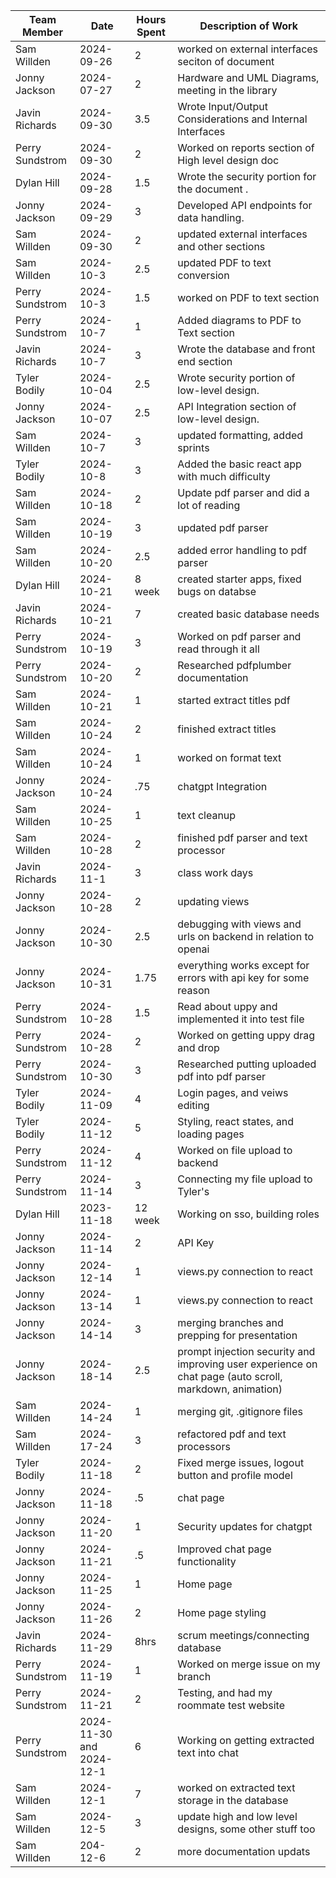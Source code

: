 | Team Member     | Date       | Hours Spent | Description of Work                                         |
|-----------------|------------|-------------|-------------------------------------------------------------|
| Sam Willden     | 2024-09-26 | 2           | worked on external interfaces seciton of document           |
| Jonny Jackson   | 2024-07-27 | 2           | Hardware and UML Diagrams, meeting in the library           |
| Javin Richards  | 2024-09-30 | 3.5         | Wrote Input/Output Considerations and Internal Interfaces   |
| Perry Sundstrom | 2024-09-30 | 2           | Worked on reports section of High level design doc          |
| Dylan Hill      | 2024-09-28 | 1.5         | Wrote the security portion for the document .               |
| Jonny Jackson   | 2024-09-29 | 3           | Developed API endpoints for data handling.                  |
| Sam Willden     | 2024-09-30 | 2           | updated external interfaces and other sections              |
| Sam Willden     | 2024-10-3  | 2.5         | updated PDF to text conversion				   |
| Perry Sundstrom | 2024-10-3  | 1.5         | worked on PDF to text section				   |
| Perry Sundstrom | 2024-10-7  | 1           | Added diagrams to PDF to Text section			   |
| Javin Richards  | 2024-10-7  | 3           | Wrote the database and front end section			   |
| Tyler Bodily    | 2024-10-04 | 2.5         | Wrote security portion of low-level design.                 |
| Jonny Jackson   | 2024-10-07 | 2.5         | API Integration section of low-level design.                |
| Sam Willden     | 2024-10-7  | 3	     | updated formatting, added sprints			   |
| Tyler Bodily    | 2024-10-8  | 3           | Added the basic react app with much difficulty              |
| Sam Willden     | 2024-10-18 | 2           | Update pdf parser and did a lot of reading                  |
| Sam Willden     | 2024-10-19 | 3	     | updated pdf parser     					   |
| Sam Willden     | 2024-10-20 | 2.5	     | added error handling to pdf parser			   |
| Dylan Hill      |2024-10-21  | 8 week      | created starter apps, fixed bugs on databse  		   |
|Javin Richards   |2024-10-21  | 7           |created basic database needs				   |	
| Perry Sundstrom | 2024-10-19 | 3           | Worked on pdf parser and read through it all                |
| Perry Sundstrom | 2024-10-20 | 2           | Researched pdfplumber documentation			   |
| Sam Willden     | 2024-10-21 | 1	     | started extract titles pdf				   |
| Sam Willden     | 2024-10-24 | 2 	     | finished extract titles 					   |
| Sam Willden     | 2024-10-24 | 1  	     | worked on format text					   |
| Jonny Jackson   | 2024-10-24 | .75	     | chatgpt Integration					   |
| Sam Willden     | 2024-10-25 | 1	     | text cleanup						   |
| Sam Willden     | 2024-10-28 | 2           | finished pdf parser and text processor			   |
|Javin Richards   | 2024-11-1  | 3       | class work days  |
| Jonny Jackson   | 2024-10-28 | 2           | updating views			   |
| Jonny Jackson    | 2024-10-30 | 2.5           | debugging with views and urls on backend in relation to openai		   |
| Jonny Jackson    | 2024-10-31 | 1.75           | everything works except for errors with api key for some reason			   |
| Perry Sundstrom | 2024-10-28 | 1.5           | Read about uppy and implemented it into test file			   |
| Perry Sundstrom | 2024-10-28 | 2           | Worked on getting uppy drag and drop			   |
| Perry Sundstrom | 2024-10-30 | 3           | Researched putting uploaded pdf into pdf parser			   |
| Tyler Bodily    | 2024-11-09 | 4           | Login pages, and veiws editing |
| Tyler Bodily    | 2024-11-12 | 5           | Styling, react states, and loading pages|
| Perry Sundstrom | 2024-11-12 | 4           | 	Worked on file upload to backend   |
| Perry Sundstrom | 2024-11-14 | 3           | Connecting my file upload to Tyler's |
|Dylan Hill       | 2023-11-18 | 12 week     |Working on sso, building roles  |
| Jonny Jackson | 2024-11-14 | 2           | API Key |
| Jonny Jackson | 2024-12-14 | 1           | views.py connection to react |
| Jonny Jackson | 2024-13-14 | 1           | views.py connection to react |
| Jonny Jackson | 2024-14-14 | 3           | merging branches and prepping for presentation |
| Jonny Jackson | 2024-18-14 | 2.5           | prompt injection security and improving user experience on chat page (auto scroll, markdown, animation) |
| Sam Willden   | 2024-14-24 | 1          | merging git, .gitignore files
| Sam Willden   | 2024-17-24 | 3           | refactored pdf and text processors
| Tyler Bodily  | 2024-11-18 | 2           | Fixed merge issues, logout button and profile model |
| Jonny Jackson  | 2024-11-18 | .5           | chat page |
| Jonny Jackson  | 2024-11-20 | 1           | Security updates for chatgpt |
| Jonny Jackson  | 2024-11-21 | .5           | Improved chat page functionality |
| Jonny Jackson  | 2024-11-25 |   1         | Home page  |
| Jonny Jackson  | 2024-11-26 | 2           | Home page styling |
|Javin Richards | 2024-11-29|  8hrs | scrum meetings/connecting database
| Perry Sundstrom | 2024-11-19 | 1           | 	Worked on merge issue on my branch		   |
| Perry Sundstrom | 2024-11-21 | 2           | Testing, and had my roommate test website			   |
| Perry Sundstrom | 2024-11-30 and 2024-12-1 | 6           | Working on getting extracted text into chat			   |
| Sam Willden    | 2024-12-1  | 7           | worked on extracted text storage in the database
| Sam Willden    | 2024-12-5  | 3	    | update high and low level designs, some other stuff too
| Sam Willden    | 204-12-6   | 2        | more documentation updats



